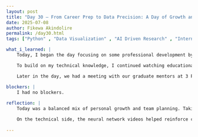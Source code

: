 ```yaml
---
layout: post
title: "Day 30 – From Career Prep to Data Precision: A Day of Growth and Planning"
date: 2025-07-08
author: Fikewa Akindolire
permalink: /day30.html
tags: ["Python" , "Data Visualization" , "AI Driven Research" , "Internship Search" , "ResumeUpdate" , "NeuralNetworks" , "Future Leader"]

what_i_learned: |
    Today, I began the day focusing on some professional development by researching internships and co-op opportunities for the upcoming semester and next summer. I also took time to update my resume with my most recent work experience and submitted applications to a few programs and workshops that align with my career goals.

    To build on my technical knowledge, I continued watching educational videos about neural networks, gaining a deeper understanding of how they function and are trained to recognize patterns in data.

    Later in the day, we had a meeting with our graduate mentors at 3 PM to discuss our goals and deliverables for the week. A key focus will be interpolating our data and scaling our 1-hour PM2.5 data down to 30-minute intervals. We also plan to create consistent graphs that clearly demonstrate the spikes in PM2.5 levels, using uniform x and y axes for better comparison. These tasks will help enhance the clarity and accuracy of our data visualizations and support the larger objectives of our research project.

blockers: |
    I had no blockers. 
  
reflection: |
    Today was a balanced mix of personal growth and team planning. Taking time to search for internships and refine my resume helped me stay proactive about my future, and reminded me of how important it is to stay prepared and visible in a competitive field. I also appreciated the opportunity to apply to workshops and programs that could expose me to new ideas and networks.

    On the technical side, the neural network videos helped reinforce concepts I’d heard before, and I’m starting to see how those methods connect to real-world applications—like the kind of predictive modeling we’re doing in our air quality project. I’m looking forward to diving deeper into interpolation and visualization this week, especially since the clarity of our graphs will be essential in telling the story of PM2.5 spikes.
  
---
```

